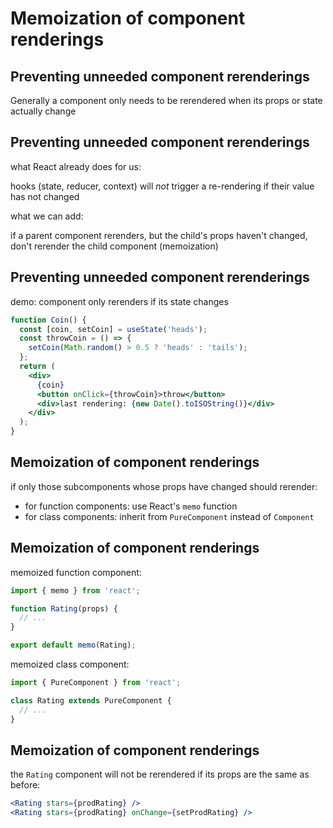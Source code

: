 # Memoization of component renderings

## Preventing unneeded component rerenderings

Generally a component only needs to be rerendered when its props or state actually change

## Preventing unneeded component rerenderings

what React already does for us:

hooks (state, reducer, context) will _not_ trigger a re-rendering if their value has not changed

what we can add:

if a parent component rerenders, but the child's props haven't changed, don't rerender the child component (memoization)

## Preventing unneeded component rerenderings

demo: component only rerenders if its state changes

```jsx
function Coin() {
  const [coin, setCoin] = useState('heads');
  const throwCoin = () => {
    setCoin(Math.random() > 0.5 ? 'heads' : 'tails');
  };
  return (
    <div>
      {coin}
      <button onClick={throwCoin}>throw</button>
      <div>last rendering: {new Date().toISOString()}</div>
    </div>
  );
}
```

## Memoization of component renderings

if only those subcomponents whose props have changed should rerender:

- for function components: use React's `memo` function
- for class components: inherit from `PureComponent` instead of `Component`

## Memoization of component renderings

memoized function component:

```jsx
import { memo } from 'react';

function Rating(props) {
  // ...
}

export default memo(Rating);
```

memoized class component:

```jsx
import { PureComponent } from 'react';

class Rating extends PureComponent {
  // ...
}
```

## Memoization of component renderings

the `Rating` component will not be rerendered if its props are the same as before:

```jsx
<Rating stars={prodRating} />
<Rating stars={prodRating} onChange={setProdRating} />
```

